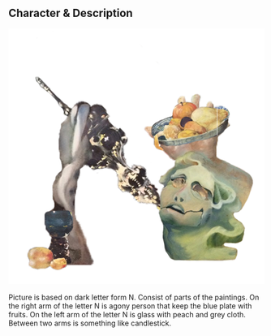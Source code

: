 ## Character & Description

![Letter N.](uppercase-n-jsmutna.png)

Picture is based on dark letter form N. Consist of parts of the paintings. On the right arm of the letter N is agony person that keep the blue plate with fruits. On the left arm of the letter N is glass with peach and grey cloth. Between two arms is something like candlestick.
